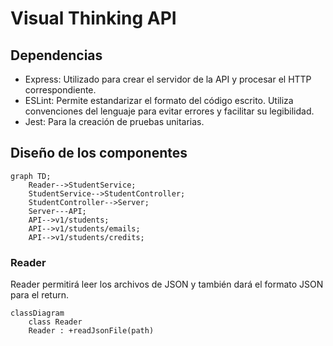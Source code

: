 # __Visual Thinking API__

## __Dependencias__
- Express: Utilizado para crear el servidor de la API y procesar el HTTP correspondiente.
- ESLint: Permite estandarizar el formato del código escrito. Utiliza convenciones del lenguaje para evitar errores y facilitar su legibilidad.
- Jest: Para la creación de pruebas unitarias.

## __Diseño de los componentes__
```mermaid
graph TD;
    Reader-->StudentService;
    StudentService-->StudentController;
    StudentController-->Server;
    Server---API;
    API-->v1/students;
    API-->v1/students/emails;
    API-->v1/students/credits;
```

### __Reader__
Reader permitirá leer los archivos de JSON y también dará el formato JSON para el return.
```mermaid
classDiagram
    class Reader
    Reader : +readJsonFile(path)
```

